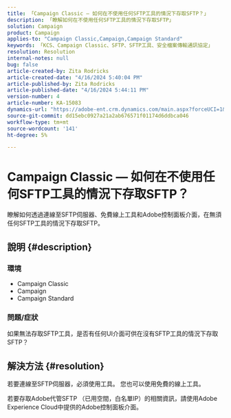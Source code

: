 ```yaml
---
title: 「Campaign Classic — 如何在不使用任何SFTP工具的情況下存取SFTP？」
description: 「瞭解如何在不使用任何SFTP工具的情況下存取SFTP」
solution: Campaign
product: Campaign
applies-to: "Campaign Classic,Campaign,Campaign Standard"
keywords: 「KCS、Campaign Classic、SFTP、SFTP工具、安全檔案傳輸通訊協定」
resolution: Resolution
internal-notes: null
bug: false
article-created-by: Zita Rodricks
article-created-date: "4/16/2024 5:40:04 PM"
article-published-by: Zita Rodricks
article-published-date: "4/16/2024 5:44:11 PM"
version-number: 4
article-number: KA-15083
dynamics-url: "https://adobe-ent.crm.dynamics.com/main.aspx?forceUCI=1&pagetype=entityrecord&etn=knowledgearticle&id=abe68058-18fc-ee11-a1ff-6045bd0065b6"
source-git-commit: dd15ebc0927a21a2ab676571f01174d6ddbca046
workflow-type: tm+mt
source-wordcount: '141'
ht-degree: 5%

---
```


# Campaign Classic — 如何在不使用任何SFTP工具的情況下存取SFTP？


瞭解如何透過連線至SFTP伺服器、免費線上工具和Adobe控制面板介面，在無須任何SFTP工具的情況下存取SFTP。

## 說明 {#description}


### 環境

- Campaign Classic
- Campaign
- Campaign Standard


### 問題/症狀

如果無法存取SFTP工具，是否有任何UI介面可供在沒有SFTP工具的情況下存取SFTP？




## 解決方法 {#resolution}


若要連線至SFTP伺服器，必須使用工具。 您也可以使用免費的線上工具。

若要存取Adobe代管SFTP （已用空間，白名單IP）的相關資訊，請使用Adobe Experience Cloud中提供的Adobe控制面板介面。
